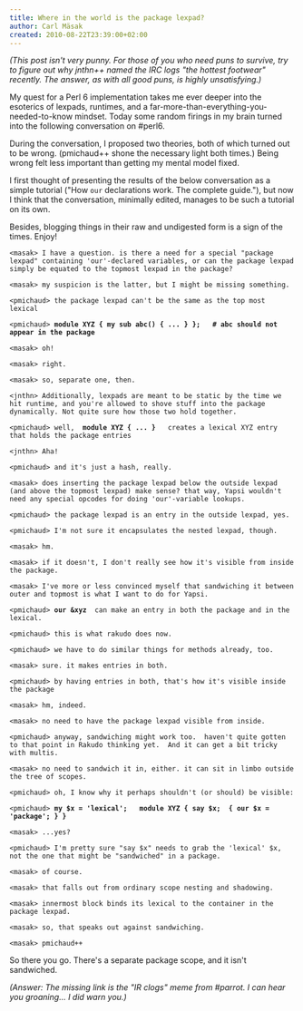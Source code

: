 ```yaml
---
title: Where in the world is the package lexpad?
author: Carl Mäsak
created: 2010-08-22T23:39:00+02:00
---
```

*(This post isn't very punny. For those of you who need puns to survive, try to figure out why jnthn++ named the IRC logs "the hottest footwear" recently. The answer, as with all good puns, is highly unsatisfying.)*

My quest for a Perl 6 implementation takes me ever deeper into the esoterics of lexpads, runtimes, and a far-more-than-everything-you-needed-to-know mindset. Today some random firings in my brain turned into the following conversation on #perl6.

During the conversation, I proposed two theories, both of which turned out to be wrong. (pmichaud++ shone the necessary light both times.) Being wrong felt less important than getting my mental model fixed.

I first thought of presenting the results of the below conversation as a simple tutorial ("How `our` declarations work. The complete guide."), but now I think that the conversation, minimally edited, manages to be such a tutorial on its own.

Besides, blogging things in their raw and undigested form is a sign of the times. Enjoy!

<pre><code>&lt;masak&gt; I have a question. is there a need for a special "package lexpad" containing 'our'-declared variables, or can the package lexpad simply be equated to the topmost lexpad in the package?

&lt;masak&gt; my suspicion is the latter, but I might be missing something.

&lt;pmichaud&gt; the package lexpad can't be the same as the top most lexical

&lt;pmichaud&gt; <b>module XYZ { my sub abc() { ... } };   # abc should not appear in the package</b> 

&lt;masak&gt; oh!

&lt;masak&gt; right.

&lt;masak&gt; so, separate one, then.

&lt;jnthn&gt; Additionally, lexpads are meant to be static by the time we hit runtime, and you're allowed to shove stuff into the package dynamically. Not quite sure how those two hold together.

&lt;pmichaud&gt; well,  <b>module XYZ { ... }</b>   creates a lexical XYZ entry that holds the package entries

&lt;jnthn&gt; Aha!

&lt;pmichaud&gt; and it's just a hash, really.

&lt;masak&gt; does inserting the package lexpad below the outside lexpad (and above the topmost lexpad) make sense? that way, Yapsi wouldn't need any special opcodes for doing 'our'-variable lookups.

&lt;pmichaud&gt; the package lexpad is an entry in the outside lexpad, yes.

&lt;pmichaud&gt; I'm not sure it encapsulates the nested lexpad, though.

&lt;masak&gt; hm.

&lt;masak&gt; if it doesn't, I don't really see how it's visible from inside the package.

&lt;masak&gt; I've more or less convinced myself that sandwiching it between outer and topmost is what I want to do for Yapsi.

&lt;pmichaud&gt; <b>our &amp;xyz</b>  can make an entry in both the package and in the lexical.

&lt;pmichaud&gt; this is what rakudo does now.

&lt;pmichaud&gt; we have to do similar things for methods already, too.

&lt;masak&gt; sure. it makes entries in both.

&lt;pmichaud&gt; by having entries in both, that's how it's visible inside the package

&lt;masak&gt; hm, indeed.

&lt;masak&gt; no need to have the package lexpad visible from inside.

&lt;pmichaud&gt; anyway, sandwiching might work too.  haven't quite gotten to that point in Rakudo thinking yet.  And it can get a bit tricky with multis.

&lt;masak&gt; no need to sandwich it in, either. it can sit in limbo outside the tree of scopes.

&lt;pmichaud&gt; oh, I know why it perhaps shouldn't (or should) be visible:

&lt;pmichaud&gt; <b>my $x = 'lexical';   module XYZ { say $x;  { our $x = 'package'; } }</b> 

&lt;masak&gt; ...yes?

&lt;pmichaud&gt; I'm pretty sure "say $x" needs to grab the 'lexical' $x, not the one that might be "sandwiched" in a package.

&lt;masak&gt; of course.

&lt;masak&gt; that falls out from ordinary scope nesting and shadowing.

&lt;masak&gt; innermost block binds its lexical to the container in the package lexpad.

&lt;masak&gt; so, that speaks out against sandwiching.

&lt;masak&gt; pmichaud++
</code></pre>

So there you go. There's a separate package scope, and it isn't sandwiched.

*(Answer: The missing link is the "IR clogs" meme from #parrot. I can hear you groaning... I did warn you.)*


